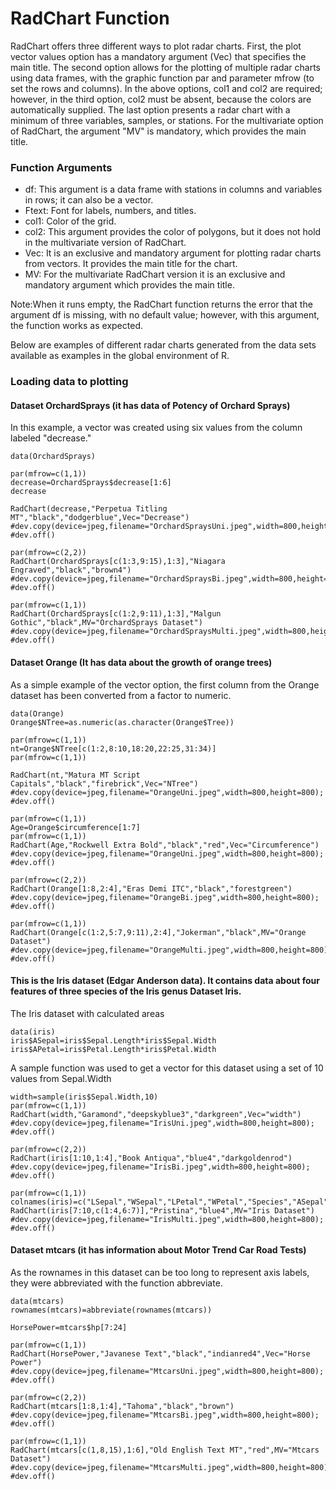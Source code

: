 
# RadChart Function

RadChart offers three different ways to plot radar charts. First, the plot vector values option has a mandatory argument (Vec) that specifies the main title. The second option allows for the plotting of multiple radar charts using data frames, with the graphic function par and parameter mfrow (to set the rows and columns).
In the above options, col1 and col2 are required; however, in the third option, col2 must be absent, because the colors are automatically supplied. The last option presents a radar chart with a minimum of three variables, samples, or stations. For the multivariate option of RadChart, the argument "MV" is mandatory, which provides the main title.

### Function Arguments

* df: This argument is a data frame with stations in columns and variables in rows; it can also be a vector.
* Ftext: Font for labels, numbers, and titles.
* col1: Color of the grid.
* col2: This argument provides the color of polygons, but it does not hold in the multivariate version of RadChart.
* Vec: It is an exclusive and mandatory argument for plotting radar charts from vectors. It provides the main title for the chart.
* MV: For the multivariate RadChart version it is an exclusive and mandatory argument which provides the main title.

Note:When it runs empty, the RadChart function returns the error that the argument df is missing, with no default value; however, with this argument, the function works as expected. 

Below are examples of different radar charts generated from the data sets available as examples in the global environment of R.

### Loading data to plotting

#### Dataset OrchardSprays (it has data of Potency of Orchard Sprays)

In this example, a vector was created using six values from the column labeled "decrease."

```{r}
data(OrchardSprays)
```

```{r}
par(mfrow=c(1,1))
decrease=OrchardSprays$decrease[1:6]
decrease
```

```{r}
RadChart(decrease,"Perpetua Titling MT","black","dodgerblue",Vec="Decrease")
#dev.copy(device=jpeg,filename="OrchardSpraysUni.jpeg",width=800,height=800);
#dev.off()
```

```{r}
par(mfrow=c(2,2))
RadChart(OrchardSprays[c(1:3,9:15),1:3],"Niagara Engraved","black","brown4")
#dev.copy(device=jpeg,filename="OrchardSpraysBi.jpeg",width=800,height=800);
#dev.off()
```

```{r}
par(mfrow=c(1,1))
RadChart(OrchardSprays[c(1:2,9:11),1:3],"Malgun Gothic","black",MV="OrchardSprays Dataset")
#dev.copy(device=jpeg,filename="OrchardSpraysMulti.jpeg",width=800,height=800);
#dev.off()

```

#### Dataset Orange (It has data about the growth of orange trees)

As a simple example of the vector option, the first column from the Orange dataset has been converted from a factor to numeric.

```{r}
data(Orange)
Orange$NTree=as.numeric(as.character(Orange$Tree))
```

```{r}
par(mfrow=c(1,1))
nt=Orange$NTree[c(1:2,8:10,18:20,22:25,31:34)]
par(mfrow=c(1,1))

RadChart(nt,"Matura MT Script Capitals","black","firebrick",Vec="NTree")
#dev.copy(device=jpeg,filename="OrangeUni.jpeg",width=800,height=800);
#dev.off()
```

```{r}
par(mfrow=c(1,1))
Age=Orange$circumference[1:7]
par(mfrow=c(1,1))
RadChart(Age,"Rockwell Extra Bold","black","red",Vec="Circumference")
#dev.copy(device=jpeg,filename="OrangeUni.jpeg",width=800,height=800);
#dev.off()
```

```{r}
par(mfrow=c(2,2))
RadChart(Orange[1:8,2:4],"Eras Demi ITC","black","forestgreen")
#dev.copy(device=jpeg,filename="OrangeBi.jpeg",width=800,height=800);
#dev.off()
```

```{r}
par(mfrow=c(1,1))
RadChart(Orange[c(1:2,5:7,9:11),2:4],"Jokerman","black",MV="Orange Dataset")
#dev.copy(device=jpeg,filename="OrangeMulti.jpeg",width=800,height=800);
#dev.off()
```

#### This is the Iris dataset (Edgar Anderson data). It contains data about four features of three species of the Iris genus Dataset Iris.

The Iris dataset with calculated areas

```{r}
data(iris)
iris$ASepal=iris$Sepal.Length*iris$Sepal.Width
iris$APetal=iris$Petal.Length*iris$Petal.Width
```

A sample function was used to get a vector for this dataset using a set of 10 values from Sepal.Width

```{r}
width=sample(iris$Sepal.Width,10)
par(mfrow=c(1,1))
RadChart(width,"Garamond","deepskyblue3","darkgreen",Vec="width")
#dev.copy(device=jpeg,filename="IrisUni.jpeg",width=800,height=800);
#dev.off()
```

```{r}
par(mfrow=c(2,2))
RadChart(iris[1:10,1:4],"Book Antiqua","blue4","darkgoldenrod")
#dev.copy(device=jpeg,filename="IrisBi.jpeg",width=800,height=800);
#dev.off()
```

```{r}
par(mfrow=c(1,1))
colnames(iris)=c("LSepal","WSepal","LPetal","WPetal","Species","ASepal","APetal")
RadChart(iris[7:10,c(1:4,6:7)],"Pristina","blue4",MV="Iris Dataset")
#dev.copy(device=jpeg,filename="IrisMulti.jpeg",width=800,height=800);
#dev.off()
```

#### Dataset mtcars (it has information about Motor Trend Car Road Tests)

As the rownames in this dataset can be too long to represent axis labels, they were abbreviated with the function abbreviate.

```{r}
data(mtcars)
rownames(mtcars)=abbreviate(rownames(mtcars))

HorsePower=mtcars$hp[7:24]
```

```{r}
par(mfrow=c(1,1))
RadChart(HorsePower,"Javanese Text","black","indianred4",Vec="Horse Power")
#dev.copy(device=jpeg,filename="MtcarsUni.jpeg",width=800,height=800);
#dev.off()
```

```{r}
par(mfrow=c(2,2))
RadChart(mtcars[1:8,1:4],"Tahoma","black","brown")
#dev.copy(device=jpeg,filename="MtcarsBi.jpeg",width=800,height=800);
#dev.off()
```

```{r}
par(mfrow=c(1,1))
RadChart(mtcars[c(1,8,15),1:6],"Old English Text MT","red",MV="Mtcars Dataset")
#dev.copy(device=jpeg,filename="MtcarsMulti.jpeg",width=800,height=800);
#dev.off()
```


